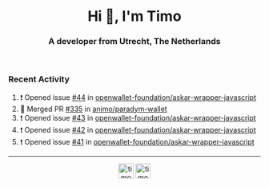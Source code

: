 <h1 align="center">Hi 👋, I'm Timo</h1>
<h3 align="center">A developer from Utrecht, The Netherlands</h3>
<br/>
<!-- https://github.com/rahuldkjain/github-profile-readme-generator --!>

<!--  <p align="left"><img src="https://github-readme-stats.vercel.app/api?username=timoglastra&show_icons=true&count_private=true&" alt="timoglastra" /></p> --!>

<!--
Github language stats
<p align="left"><img src="https://github-readme-stats.vercel.app/api/top-langs/?username=timoglastra&layout=compact" alt="timoglastra" /><p>
-->

<!-- Codestats language stats -->
<!-- <p align="left"><img src="https://codestats-readme.vercel.app/api/top-langs/?username=timoglastra&layout=compact&language_count=12" alt="timoglastra" /><p>    --!>
  
<h3>Recent Activity</h3>

<!--START_SECTION:activity-->
1. ❗ Opened issue [#44](https://github.com/openwallet-foundation/askar-wrapper-javascript/issues/44) in [openwallet-foundation/askar-wrapper-javascript](https://github.com/openwallet-foundation/askar-wrapper-javascript)
2. 🎉 Merged PR [#335](https://github.com/animo/paradym-wallet/pull/335) in [animo/paradym-wallet](https://github.com/animo/paradym-wallet)
3. ❗ Opened issue [#43](https://github.com/openwallet-foundation/askar-wrapper-javascript/issues/43) in [openwallet-foundation/askar-wrapper-javascript](https://github.com/openwallet-foundation/askar-wrapper-javascript)
4. ❗ Opened issue [#42](https://github.com/openwallet-foundation/askar-wrapper-javascript/issues/42) in [openwallet-foundation/askar-wrapper-javascript](https://github.com/openwallet-foundation/askar-wrapper-javascript)
5. ❗ Opened issue [#41](https://github.com/openwallet-foundation/askar-wrapper-javascript/issues/41) in [openwallet-foundation/askar-wrapper-javascript](https://github.com/openwallet-foundation/askar-wrapper-javascript)
<!--END_SECTION:activity-->

---

<p align="center">
<a href="https://twitter.com/timoglastra" target="blank"><img align="center" src="https://cdn.jsdelivr.net/npm/simple-icons@3.0.1/icons/twitter.svg" alt="timoglastra" height="30" width="30" /></a>
<a href="https://linkedin.com/in/timoglastra" target="blank"><img align="center" src="https://cdn.jsdelivr.net/npm/simple-icons@3.0.1/icons/linkedin.svg" alt="timoglastra" height="30" width="30" /></a>
</p>



